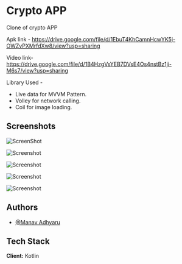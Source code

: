 
# Crypto APP

Clone of crypto APP

Apk link -
https://drive.google.com/file/d/1EbuT4KhCamnHcwYK5j-OWZvPXMrfdXw8/view?usp=sharing

Video link-
https://drive.google.com/file/d/1B4HzgVsYEB7DVsE4Os4nstBz1ji-M6s7/view?usp=sharing

Library Used -
* Live data for MVVM Pattern.
* Volley for network calling.
* Coil for image loading.

## Screenshots

![ScreenShot](https://drive.google.com/file/d/1C6CKNV_eO-yh92XC1CYWkl3rGex3QXYY/view?usp=sharing)

![Screenshot](https://drive.google.com/file/d/1C6CKNV_eO-yh92XC1CYWkl3rGex3QXYY/view?usp=sharing)

![Screenshot](https://drive.google.com/file/d/1YgkPdYgwj8n6iCqdCdleA18W396LyuVh/view?usp=sharing)

![Screenshot](https://drive.google.com/file/d/1MCZR1URWn5_SbnyeJxsQ3Ry5v491Cl_6/view?usp=sharing)

![Screenshot](https://drive.google.com/file/d/19U6HdJlKOqy4oPQLZxLyIyryOyKgwiF1/view?usp=sharing)

## Authors

- [@Manav Adhyaru](https://github.com/manavadhyaru)

## Tech Stack

**Client:** Kotlin

